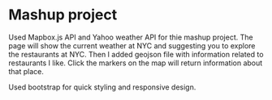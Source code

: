 # Mashup project

Used Mapbox.js API and Yahoo weather API for thie mashup project. The page will show the current weather at NYC and suggesting you to explore the restaurants at NYC. Then I added geojson file with information related to restaurants I like. Click the markers on the map will return information about that place.

Used bootstrap for quick styling and responsive design.
